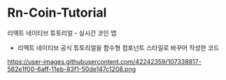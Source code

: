 # Rn-Coin-Tutorial
리엑트 네이티브 튜토리얼 - 실시간 코인 앱
- 리엑트 네이티브 공식 튜토리얼을 함수형 컴포넌트 스타일로 바꾸어 작성한 코드

https://user-images.githubusercontent.com/42242359/107338817-562e1f00-6aff-11eb-83f1-50de147c1208.png
